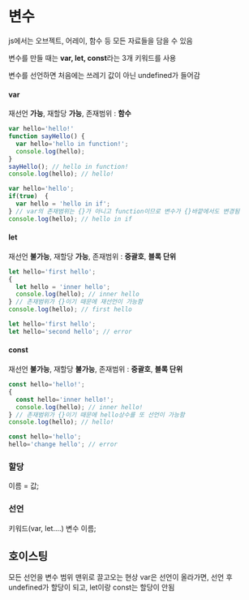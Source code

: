 # 변수

js에서는 오브젝트, 어레이, 함수 등 모든 자료들을 담을 수 있음

변수를 만들 때는 **var, let, const**라는 3개 키워드를 사용

변수를 선언하면 처음에는 쓰레기 값이 아닌 undefined가 들어감

#### var

재선언 **가능**, 재할당 **가능**, 존재범위 : **함수**

```javascript
var hello='hello!'
function sayHello() {
  var hello='hello in function!';
  console.log(hello);
}
sayHello(); // hello in function!
console.log(hello); // hello!
```

```javascript
var hello='hello';
if(true)  {
  var hello = 'hello in if';
} // var의 존재범위는 {}가 아니고 function이므로 변수가 {}바깥에서도 변경됨
console.log(hello); // hello in if
```



#### let

재선언 **불가능**, 재할당 **가능**, 존재범위 : **중괄호**, **블록 단위**

```javascript
let hello='first hello';  
{
  let hello = 'inner hello';  
  console.log(hello); // inner hello
} // 존재범위가 {}이기 때문에 재선언이 가능함
console.log(hello); // first hello
```

```javascript
let hello='first hello';  
let hello='second hello'; // error
```



#### const

재선언 **불가능**, 재할당 **불가능**, 존재범위 : **중괄호**, **블록 단위**

```javascript
const hello='hello!';
{
  const hello='inner hello!'; 
  console.log(hello); // inner hello!
} // 존재범위가 {}이기 때문에 hello상수를 또 선언이 가능함
console.log(hello); // hello! 
```

```javascript
const hello='hello';
hello='change hello'; // error
```



### 할당

이름 = 값;

### 선언

키워드(var, let....)  변수 이름;

## 호이스팅

모든 선언을 변수 범위 맨위로 끌고오는 현상
var은 선언이 올라가면, 선언 후 undefined가 할당이 되고, let이랑 const는 할당이 안됨